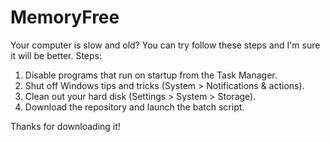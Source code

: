 # MemoryFree
Your computer is slow and old? You can try follow these steps and I'm sure it will be better.
Steps:
  1. Disable programs that run on startup from the Task Manager.
  2. Shut off Windows tips and tricks (System > Notifications & actions).
  3. Clean out your hard disk (Settings > System > Storage).
  4. Download the repository and launch the batch script.

Thanks for downloading it!
